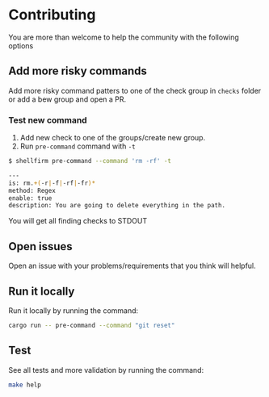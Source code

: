 # Contributing

You are more than welcome to help the community with the following options

## Add more risky commands

Add more risky command patters to one of the check group in `checks` folder or add a bew group and open a PR.


### Test new command
1. Add new check to one of the groups/create new group.
2. Run `pre-command` command with `-t`
```bash
$ shellfirm pre-command --command 'rm -rf' -t

---
is: rm.+(-r|-f|-rf|-fr)*
method: Regex
enable: true
description: You are going to delete everything in the path.
```
You will get all finding checks to STDOUT

## Open issues

Open an issue with your problems/requirements that you think will helpful.

## Run it locally
Run it locally by running the command:
```bash
cargo run -- pre-command --command "git reset"
```

## Test
See all tests and more validation by running the command:
```bash
make help
```